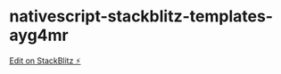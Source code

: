 # nativescript-stackblitz-templates-ayg4mr

[Edit on StackBlitz ⚡️](https://stackblitz.com/edit/nativescript-stackblitz-templates-ayg4mr)